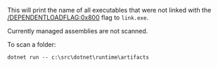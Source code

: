 This will print the name of all executables that were not linked with the
[/DEPENDENTLOADFLAG:0x800](https://learn.microsoft.com/en-us/cpp/build/reference/dependentloadflag?view=msvc-170)
flag to `link.exe`.

Currently managed assemblies are not scanned.

To scan a folder:

```
dotnet run -- c:\src\dotnet\runtime\artifacts
```
